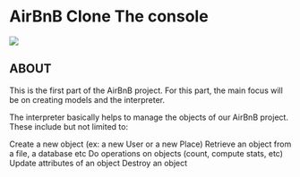 # AirBnB Clone The console

<img src="https://user-images.githubusercontent.com/88321504/151029160-b8dc0a62-6b39-4932-81a6-55bc1b503961.png">

## ABOUT

This is the first part of the AirBnB project. For this part, the main focus will be on creating models and the interpreter.

The interpreter basically helps to manage the objects of our AirBnB project. These include but not limited to:

Create a new object (ex: a new User or a new Place) Retrieve an object from a file, a database etc Do operations on objects (count, compute stats, etc) Update attributes of an object Destroy an object


